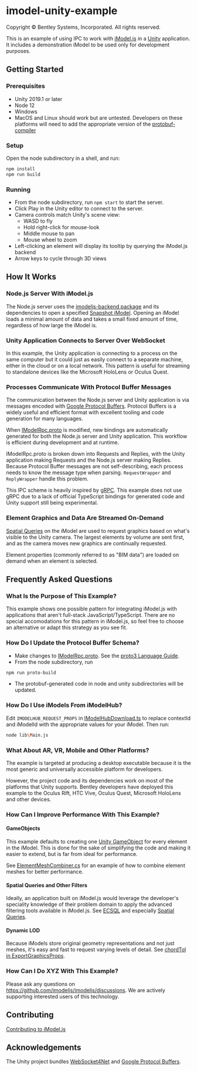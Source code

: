 # imodel-unity-example

Copyright © Bentley Systems, Incorporated. All rights reserved.

This is an example of using IPC to work with [iModel.js](https://imodeljs.org/)
in a [Unity](https://unity.com/) application. It includes a demonstration iModel to be used only for
development purposes.

## Getting Started

### Prerequisites

* Unity 2019.1 or later
* Node 12
* Windows
* MacOS and Linux should work but are untested. Developers on these platforms will need to add the appropriate
  version of the [protobuf-compiler](https://developers.google.com/protocol-buffers/docs/downloads)

### Setup

Open the node subdirectory in a shell, and run:

```sh
npm install
npm run build
```

### Running

* From the node subdirectory, run `npm start` to start the server.
* Click Play in the Unity editor to connect to the server.
* Camera controls match Unity's scene view:
  * WASD to fly
  * Hold right-click for mouse-look
  * Middle mouse to pan
  * Mouse wheel to zoom
* Left-clicking an element will display its tooltip by querying the iModel.js backend
* Arrow keys to cycle through 3D views

## How It Works

### Node.js Server With iModel.js

The Node.js server uses the
[imodeljs-backend package](https://imodeljs.github.io/iModelJs-docs-output/reference/imodeljs-backend/)
and its dependencies to open a specified
[Snapshot iModel](https://imodeljs.github.io/iModelJs-docs-output/learning/backend/accessingimodels/).
Opening an iModel loads a minimal amount of data and takes a small fixed amount of time, regardless of
how large the iModel is.

### Unity Application Connects to Server Over WebSocket

In this example, the Unity application is connecting to a process on the same computer but it could
just as easily connect to a separate machine, either in the cloud or on a local network. This pattern
is useful for streaming to standalone devices like the Microsoft HoloLens or Oculus Quest.

### Processes Communicate With Protocol Buffer Messages

The communication between the Node.js server and Unity application is via messages encoded with
[Google Protocol Buffers](https://developers.google.com/protocol-buffers/docs/proto3).
Protocol Buffers is a widely useful and efficient format with excellent tooling and code generation
for many languages.

When [IModelRpc.proto](./node/IModelRpc.proto) is modified, new bindings are automatically generated
for both the Node.js server and Unity application. This workflow is efficient during development and
at runtime.

IModelRpc.proto is broken down into Requests and Replies, with the Unity application making Requests
and the Node.js server making Replies. Because Protocol Buffer messages are not self-describing, each
process needs to know the message type when parsing. `RequestWrapper` and `ReplyWrapper` handle this
problem.

This IPC scheme is heavily inspired by [gRPC](https://grpc.io/). This example does not use gRPC due
to a lack of official TypeScript bindings for generated code and Unity support still being
experimental.

### Element Graphics and Data Are Streamed On-Demand

[Spatial Queries](https://imodeljs.github.io/iModelJs-docs-output/learning/spatialqueries/)
on the iModel are used to request graphics based on what's visible to the Unity camera.
The largest elements by volume are sent first, and as the camera moves new graphics are continually
requested.

Element properties (commonly referred to as "BIM data") are loaded on demand when an element is selected.

## Frequently Asked Questions

### What Is the Purpose of This Example?

This example shows one possible pattern for integrating iModel.js with applications that
aren't full-stack JavaScript/TypeScript. There are no special accomodations for this pattern in
iModel.js, so feel free to choose an alternative or adapt this strategy as you see fit.

### How Do I Update the Protocol Buffer Schema?

* Make changes to [IModelRpc.proto](./node/IModelRpc.proto).
  See the [proto3 Language Guide](https://developers.google.com/protocol-buffers/docs/proto3).
* From the node subdirectory, run

```sh
npm run proto-build
```

* The protobuf-generated code in node and unity subdirectories will be updated.

### How Do I Use iModels From iModelHub?

Edit `IMODELHUB_REQUEST_PROPS` in [IModelHubDownload.ts](./node/src/IModelHubDownload.ts) to replace contextId
and iModelId with the appropriate values for your iModel. Then run:

```sh
node lib\Main.js
```

### What About AR, VR, Mobile and Other Platforms?

The example is targeted at producing a desktop executable because it is the most generic and universally
accessible platform for developers.

However, the project code and its dependencies work on most of the
platforms that Unity supports. Bentley developers have deployed this example to the Oculus Rift, HTC Vive,
Oculus Quest, Microsoft HoloLens and other devices.

### How Can I Improve Performance With This Example?

#### GameObjects

This example defaults to creating one [Unity GameObject](https://docs.unity3d.com/Manual/class-GameObject.html)
for every element in the iModel. This is done for the sake of simplifying the code and making it easier to
extend, but is far from ideal for performance.

See [ElementMeshCombiner.cs](./unity/Assets/Bentley/Scripts/ElementMeshCombiner.cs) for an
example of how to combine element meshes for better performance.

#### Spatial Queries and Other Filters

Ideally, an application built on iModel.js would leverage the developer's speciality
knowledge of their problem domain to apply the advanced filtering tools available in
iModel.js. See
[ECSQL](https://imodeljs.github.io/iModelJs-docs-output/learning/ecsql/)
and especially
[Spatial Queries](https://imodeljs.github.io/iModelJs-docs-output/learning/spatialqueries/).

#### Dynamic LOD

Because iModels store original geometry representations and not just meshes, it's easy
and fast to request varying levels of detail.
See [chordTol in ExportGraphicsProps](https://imodeljs.github.io/iModelJs-docs-output/reference/imodeljs-backend/imodels/exportgraphicsprops/).

### How Can I Do XYZ With This Example?

Please ask any questions on https://github.com/imodeljs/imodeljs/discussions.
We are actively supporting interested users of this technology.

## Contributing

[Contributing to iModel.js](https://github.com/imodeljs/imodeljs/blob/master/CONTRIBUTING.md)

## Acknowledgements

The Unity project bundles [WebSocket4Net](https://github.com/kerryjiang/WebSocket4Net) and
[Google Protocol Buffers](https://developers.google.com/protocol-buffers).

